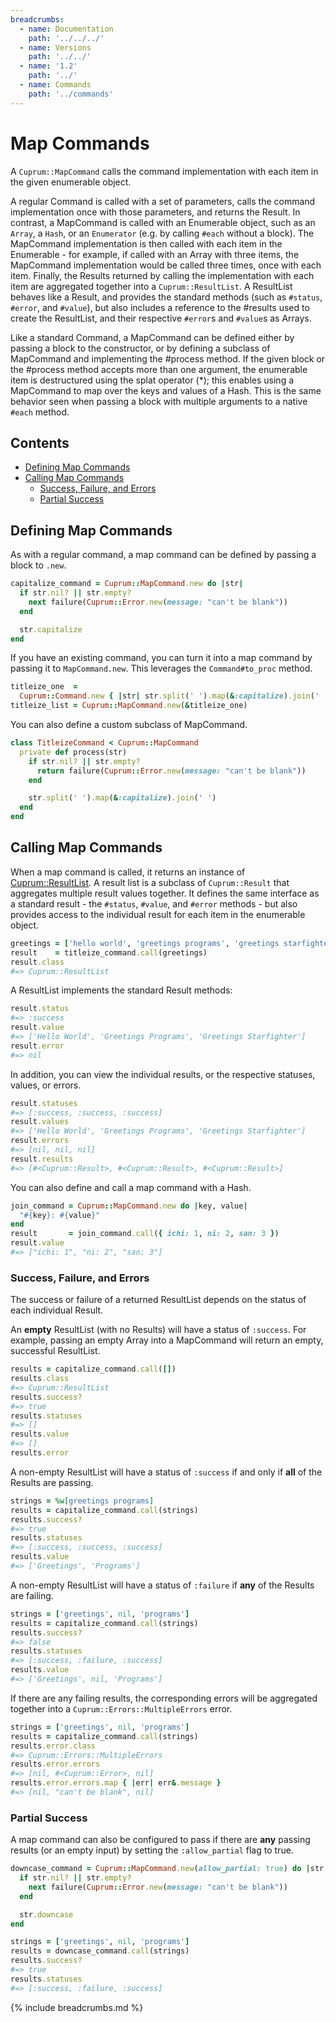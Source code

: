 ```yaml
---
breadcrumbs:
  - name: Documentation
    path: '../../../'
  - name: Versions
    path: '../../'
  - name: '1.2'
    path: '../'
  - name: Commands
    path: '../commands'
---
```


# Map Commands

A `Cuprum::MapCommand` calls the command implementation with each item in the given enumerable object.

A regular Command is called with a set of parameters, calls the command implementation once with those parameters, and returns the Result. In contrast, a MapCommand is called with an Enumerable object, such as an `Array`, a `Hash`, or an `Enumerator` (e.g. by calling `#each` without a block). The MapCommand implementation is then called with each item in the Enumerable - for example, if called with an Array with three items, the MapCommand implementation would be called three times, once with each item. Finally, the Results returned by calling the implementation with each item are aggregated together into a `Cuprum::ResultList`. A ResultList behaves like a Result, and provides the standard methods (such as `#status`, `#error`, and `#value`), but also includes a reference to the #results used to create the ResultList, and their respective `#error`s and `#value`s as Arrays.

Like a standard Command, a MapCommand can be defined either by passing a block to the constructor, or by defining a subclass of MapCommand and implementing the #process method. If the given block or the #process method accepts more than one argument, the enumerable item is destructured using the splat operator (\*); this enables using a MapCommand to map over the keys and values of a Hash. This is the same behavior seen when passing a block with multiple arguments to a native `#each` method.

## Contents

- [Defining Map Commands](#defining-map-commands)
- [Calling Map Commands](#calling-map-commands)
  - [Success, Failure, and Errors](#success-failure-and-errors)
  - [Partial Success](#partial-success)

## Defining Map Commands

As with a regular command, a map command can be defined by passing a block to `.new`.

```ruby
capitalize_command = Cuprum::MapCommand.new do |str|
  if str.nil? || str.empty?
    next failure(Cuprum::Error.new(message: "can't be blank"))
  end

  str.capitalize
end
```

If you have an existing command, you can turn it into a map command by passing it to `MapCommand.new`. This leverages the `Command#to_proc` method.

```ruby
titleize_one  =
  Cuprum::Command.new { |str| str.split(' ').map(&:capitalize).join(' ') }
titleize_list = Cuprum::MapCommand.new(&titleize_one)
```

You can also define a custom subclass of MapCommand.

```ruby
class TitleizeCommand < Cuprum::MapCommand
  private def process(str)
    if str.nil? || str.empty?
      return failure(Cuprum::Error.new(message: "can't be blank"))
    end

    str.split(' ').map(&:capitalize).join(' ')
  end
end
```

## Calling Map Commands

When a map command is called, it returns an instance of [Cuprum::ResultList](../results#result-lists). A result list is a subclass of `Cuprum::Result` that aggregates multiple result values together. It defines the same interface as a standard result - the `#status`, `#value`, and `#error` methods - but also provides access to the individual result for each item in the enumerable object.

```ruby
greetings = ['hello world', 'greetings programs', 'greetings starfighter']
result    = titleize_command.call(greetings)
result.class
#=> Cuprum::ResultList
```

A ResultList implements the standard Result methods:

```ruby
result.status
#=> :success
result.value
#=> ['Hello World', 'Greetings Programs', 'Greetings Starfighter']
result.error
#=> nil
```

In addition, you can view the individual results, or the respective statuses, values, or errors.

```ruby
result.statuses
#=> [:success, :success, :success]
result.values
#=> ['Hello World', 'Greetings Programs', 'Greetings Starfighter']
result.errors
#=> [nil, nil, nil]
result.results
#=> [#<Cuprum::Result>, #<Cuprum::Result>, #<Cuprum::Result>]
```

You can also define and call a map command with a Hash.

```ruby
join_command = Cuprum::MapCommand.new do |key, value|
  "#{key}: #{value}"
end
result       = join_command.call({ ichi: 1, ni: 2, san: 3 })
result.value
#=> ["ichi: 1", "ni: 2", "san: 3"]
```

### Success, Failure, and Errors

The success or failure of a returned ResultList depends on the status of each individual Result.

An **empty** ResultList (with no Results) will have a status of `:success`. For example, passing an empty Array into a MapCommand will return an empty, successful ResultList.

```ruby
results = capitalize_command.call([])
results.class
#=> Cuprum::ResultList
results.success?
#=> true
results.statuses
#=> []
results.value
#=> []
results.error
```

A non-empty ResultList will have a status of `:success` if and only if **all** of the Results are passing.

```ruby
strings = %w[greetings programs]
results = capitalize_command.call(strings)
results.success?
#=> true
results.statuses
#=> [:success, :success, :success]
results.value
#=> ['Greetings', 'Programs']
```

A non-empty ResultList will have a status of `:failure` if **any** of the Results are failing.

```ruby
strings = ['greetings', nil, 'programs']
results = capitalize_command.call(strings)
results.success?
#=> false
results.statuses
#=> [:success, :failure, :success]
results.value
#=> ['Greetings', nil, 'Programs']
```

If there are any failing results, the corresponding errors will be aggregated together into a `Cuprum::Errors::MultipleErrors` error.

```ruby
strings = ['greetings', nil, 'programs']
results = capitalize_command.call(strings)
results.error.class
#=> Cuprum::Errors::MultipleErrors
results.error.errors
#=> [nil, #<Cuprum::Error>, nil]
results.error.errors.map { |err| err&.message }
#=> [nil, "can't be blank", nil]
```

### Partial Success

A map command can also be configured to pass if there are **any** passing results (or an empty input) by setting the `:allow_partial` flag to true.

```ruby
downcase_command = Cuprum::MapCommand.new(allow_partial: true) do |str|
  if str.nil? || str.empty?
    next failure(Cuprum::Error.new(message: "can't be blank"))
  end

  str.downcase
end

strings = ['greetings', nil, 'programs']
results = downcase_command.call(strings)
results.success?
#=> true
results.statuses
#=> [:success, :failure, :success]
```

{% include breadcrumbs.md %}
